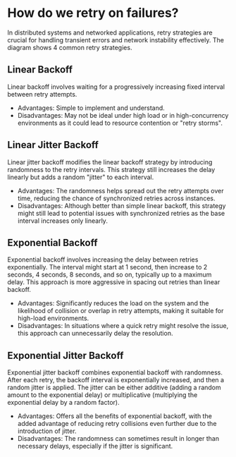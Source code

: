 # How do we retry on failures?

In distributed systems and networked applications, retry strategies are crucial for handling transient errors and network instability effectively. The diagram shows 4 common retry strategies.

## Linear Backoff
Linear backoff involves waiting for a progressively increasing fixed interval between retry attempts.

- Advantages: Simple to implement and understand.
- Disadvantages: May not be ideal under high load or in high-concurrency environments as it could lead to resource contention or "retry storms".

## Linear Jitter Backoff
Linear jitter backoff modifies the linear backoff strategy by introducing randomness to the retry intervals. This strategy still increases the delay linearly but adds a random "jitter" to each interval.

- Advantages: The randomness helps spread out the retry attempts over time, reducing the chance of synchronized retries across instances.
- Disadvantages: Although better than simple linear backoff, this strategy might still lead to potential issues with synchronized retries as the base interval increases only linearly.

## Exponential Backoff
Exponential backoff involves increasing the delay between retries exponentially. The interval might start at 1 second, then increase to 2 seconds, 4 seconds, 8 seconds, and so on, typically up to a maximum delay. This approach is more aggressive in spacing out retries than linear backoff.

- Advantages: Significantly reduces the load on the system and the likelihood of collision or overlap in retry attempts, making it suitable for high-load environments.
- Disadvantages: In situations where a quick retry might resolve the issue, this approach can unnecessarily delay the resolution.

## Exponential Jitter Backoff
Exponential jitter backoff combines exponential backoff with randomness. After each retry, the backoff interval is exponentially increased, and then a random jitter is applied. The jitter can be either additive (adding a random amount to the exponential delay) or multiplicative (multiplying the exponential delay by a random factor).

- Advantages: Offers all the benefits of exponential backoff, with the added advantage of reducing retry collisions even further due to the introduction of jitter.
- Disadvantages: The randomness can sometimes result in longer than necessary delays, especially if the jitter is significant.
